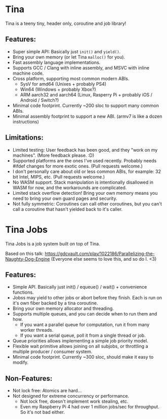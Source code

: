 # Tina
Tina is a teeny tiny, header only, coroutine and job library!

## Features:
* Super simple API: Basically just `init()` and `yield()`.
* Bring your own memory (or let Tina `malloc()` for you).
* Fast assembly language implementations.
* Supports GCC / Clang with inline assembly, and MSVC with inline machine code.
* Cross platform, supporting most common modern ABIs.
	* SysV for amd64 (Unixes + probably PS4)
	* Win64 (Windows + probably Xbox?)
	* ARM aarch32 and aarch64 (Linux, Rasperry Pi + probably iOS / Android / Switch?)
* Minimal code footprint. Currently ~200 sloc to support many common ABIs.
* Minimal assembly footprint to support a new ABI. (armv7 is like a dozen instructions)

## Limitations:
* Limited testing: User feedback has been good, and they "work on my machines". (More feedback please. :D)
* Supported platforms are the ones I've used recently. Probably needs #ifdef changes for more exotic ones. (Pull requests welcome.)
* I don't personally care about old or less common ABIs, for example: 32 bit Intel, MIPS, etc. (Pull requests welcome.)
* No WASM support. Stack manipulation is intentionally disallowed in WASM for now, and the workarounds are complicated.
* Limited stack overflow detection! Bring your own memory means you need to bring your own guard pages and security.
* Not fully symmetric: Coroutines can call other coroutines, but you can't call a coroutine that hasn't yielded back to it's caller.

# Tina Jobs
Tina Jobs is a job system built on top of Tina.

Based on this talk: https://gdcvault.com/play/1022186/Parallelizing-the-Naughty-Dog-Engine (Everyone else seems to love this, and so do I. <3)

## Features:
* Simple API. Basically just init() / equeue() / wait() + convenience functions.
* Jobss may yield to other jobs or abort before they finish. Each is run on it's own fiber backed by a tina coroutine.
* Bring your own memory allocator and threading.
* Supports multiple queues, and you can decide when to run them and how.
	* If you want a parallel queue for computation, run it from many worker threads.
	* If you want a serial queue, poll it from a single thread or job.
* Queue priorities allows implementing a simple job priority model.
* Flexible wait primitive allows joining on all subjobs, or throttling a multiple producer / consumer system.
* Minimal code footprint. Currently ~300 sloc, should make it easy to modify.

## Non-Features:
* Not lock free: Atomics are hard...
* Not designed for extreme concurrency or performance.
	* Not lock free, doesn't implement work stealing, etc.
	* Even my Raspberry Pi 4 had over 1 million jobs/sec for throughput. So it's not bad either.

